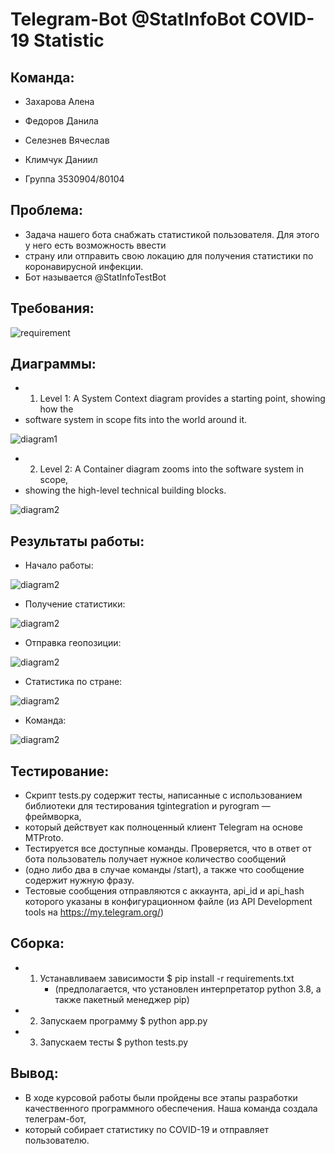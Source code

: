 # Telegram-Bot @StatInfoBot COVID-19 Statistic


## Команда:

- Захарова Алена

- Федоров Данила

- Селезнев Вячеслав

- Климчук Даниил

- Группа 3530904/80104


## Проблема:

- Задача нашего бота снабжать статистикой пользователя. Для этого у него есть возможность ввести
- страну или отправить свою локацию для получения статистики по коронавирусной инфекции.
- Бот называется @StatInfoTestBot


## Требования:

![requirement](/docs/requirement.JPG)


## Диаграммы:

- 1. Level 1: A System Context diagram provides a starting point, showing how the
- software system in scope fits into the world around it.

![diagram1](/docs/diagram1.JPG)

- 2. Level 2: A Container diagram zooms into the software system in scope,
- showing the high-level technical building blocks.

![diagram2](/docs/diagram2.JPG)


## Результаты работы:

- Начало работы:

![diagram2](/docs/diagram2.JPG)

- Получение статистики:

![diagram2](/docs/statistic.JPG)

- Отправка геопозиции:

![diagram2](/docs/location.JPG)

- Статистика по стране:

![diagram2](/docs/country.JPG)

- Команда:

![diagram2](/docs/contacts.JPG)


## Тестирование:

- Скрипт tests.py содержит тесты, написанные с использованием библиотеки для тестирования tgintegration и pyrogram — фреймворка,
- который действует как полноценный клиент Telegram на основе MTProto.
- Тестируется все доступные команды. Проверяется, что в ответ от бота пользователь получает нужное количество сообщений
- (одно либо два в случае команды /start), а также что сообщение содержит нужную фразу.
- Тестовые сообщения отправляются с аккаунта, api_id и api_hash которого указаны в конфигурационном файле (из API Development tools на https://my.telegram.org/)


## Сборка:

- 1.	Устанавливаем зависимости
		$ pip install -r requirements.txt
		- (предполагается, что установлен интерпретатор python 3.8, а также пакетный менеджер pip)
		
- 2.	Запускаем программу
		$ python app.py
		
- 3.	Запускаем тесты
		$ python tests.py


## Вывод:

- В ходе курсовой работы были пройдены все этапы разработки качественного программного обеспечения. Наша команда создала телеграм-бот,
- который собирает статистику по COVID-19 и отправляет пользователю.



